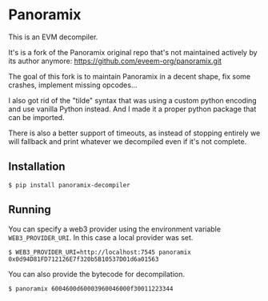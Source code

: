Panoramix
=========

This is an EVM decompiler.

It's is a fork of the Panoramix original repo that's not maintained actively by its author anymore: https://github.com/eveem-org/panoramix.git

The goal of this fork is to maintain Panoramix in a decent shape, fix some crashes, implement missing opcodes...

I also got rid of the "tilde" syntax that was using a custom python encoding and use vanilla Python instead. And I made it a proper python package that can be imported.

There is also a better support of timeouts, as instead of stopping entirely we will fallback and print whatever we decompiled even if it's not complete.

## Installation

```console
$ pip install panoramix-decompiler
```

## Running

You can specify a web3 provider using the environment variable `WEB3_PROVIDER_URI`. In this case a local provider was set.

```console
$ WEB3_PROVIDER_URI=http://localhost:7545 panoramix 0x0d94D81FD712126E7f320b5B10537D01d6a01563
```

You can also provide the bytecode for decompilation.

```console
$ panoramix 6004600d60003960046000f30011223344
```
